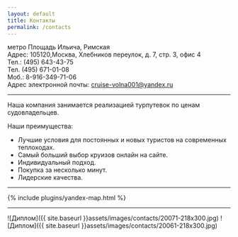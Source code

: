 ```yaml
---
layout: default
title: Контакты
permalink: /contacts
---
```



метро Площадь Ильича, Римская   
Адрес:&nbsp;105120,Москва, Хлебников переулок, д. 7, стр. 3, офис 4   
Тел.:&nbsp;(495) 643-43-75   
Тел. (495) 671-01-08   
Моб.:&nbsp;8-916-349-71-06   
Адрес электронной почты:&nbsp;[cruise-volna001@yandex.ru](mailto:cruise-volna001@yandex.ru)

*****

Наша компания занимается реализацией турпутевок по ценам судовладельцев.  

Наши преимущества:
* Лучшие условия для постоянных и новых туристов на современных теплоходах.
* Самый больший выбор круизов онлайн на сайте.
* Индивидуальный подход.
* Покупка за несколько минут.
* Лидерские качества.

*****

{% include plugins/yandex-map.html %}

******

![Диплом]({{ site.baseurl }}assets/images/contacts/20071-218x300.jpg)
![Диплом]({{ site.baseurl }}assets/images/contacts/20061-218x300.jpg)
